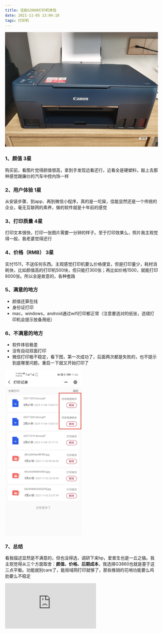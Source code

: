 ```yaml
---
title: 佳能G3860打印机体验
date: 2021-11-05 13:04:18
tags: 打印机
---
```

![](/uploads/20211105001.jpg)
### 1、颜值 3星 
购买前，看图片觉得颜值很高，拿到手发现远看还行，近看全是硬塑料，敲上去那种感觉跟廉价的汽车中控内饰一样


### 2、用户体验 1星
从安装步骤、到app、再到微信小程序，真的是一坨屎，佳能显然还是一个传统的企业，毫无互联网的素养，做的软件就是十年前的感觉


### 3、打印质量 4星
打印文本很快，打印一张图片需要一分钟的样子。至于打印效果么，照片我主观觉得一般，我老婆觉得还行


### 4、价格（RMB） 3星
实付1511，不送任何东西。主观感觉打印机要么价格便宜，但是打印量少，耗材消耗快，比如颜值高的打印机500块，但只能打300张；再比如价格1500，就能打印8000张。所以全是故意的，各种套路

### 5、满意的地方
- 颜值还算在线
- 身份证打印
- mac，windows，android通过wifi打印都正常（注意要选对的纸张，选错打印机会提示放备用纸）

### 6、不满意的地方
- 软件体验极差
- 没有自动双面打印
- 微信打印极不稳定，看下图，第一次成功了，后面两次都是失败的，也不提示到底哪里问题，重启一下就又开始打印了
<img src="/uploads/20211105002.jpg" width="50%" height="50%" align="middle" />

### 7、总结
看我描述显然是不满意的，但也没得选，调研下来hp，爱普生也是一丘之貉。我主观觉得从三个方面取舍：**颜值、价格、后期成本**，我选择G3860也就是基于这三点平衡。功能就别care了，能局域网打印就够了，那些推销的花哨功能要么鸡肋要么不稳定			

<iframe class="lc-margin-top-80 lc-margin-bottom-32 lc-mobile" data-v-b66e9a5a="" frameborder="0" src="https://button.like.co/in/embed/polkallen/button?referrer=https://polkallen.github.io/2021/11/05/%E4%BD%B3%E8%83%BDG3860%E6%89%93%E5%8D%B0%E6%9C%BA%E4%BD%93%E9%AA%8C/#more" style="font-size: medium;" ></iframe>
